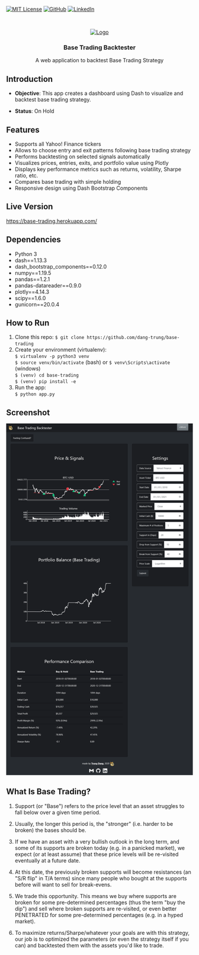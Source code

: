 [![MIT License][license-shield]][license-url]
[![GitHub][github-shield]][github-url]
[![LinkedIn][linkedin-shield]][linkedin-url]

<!-- PROJECT LOGO -->
<br />
<p align="center">
  <a href="https://github.com/dang-trung/base-trading">
    <img src="https://raw.githubusercontent.com/othneildrew/Best-README-Template/master/images/logo.png" alt="Logo" width="80" height="80">
  </a>

  <h3 align="center">Base Trading Backtester</h3>
</p>
  <p align="center">
    A web application to backtest Base Trading Strategy
  </p>

## Introduction

* **Objective**: This app creates a dashboard using Dash to visualize and backtest base trading strategy.

* **Status**: On Hold

## Features
- Supports all Yahoo! Finance tickers
- Allows to choose entry and exit patterns following base trading strategy
- Performs backtesting on selected signals automatically
- Visualizes prices, entries, exits, and portfolio value using Plotly
- Displays key performance metrics such as returns, volatility, Sharpe ratio, etc.
- Compares base trading with simple holding
- Responsive design using Dash Bootstrap Components

## Live Version
https://base-trading.herokuapp.com/

## Dependencies
* Python 3
* dash==1.13.3
* dash_bootstrap_components==0.12.0
* numpy==1.19.5
* pandas==1.2.1
* pandas-datareader==0.9.0
* plotly==4.14.3
* scipy==1.6.0
* gunicorn==20.0.4

## How to Run
1. Clone this repo:
`$ git clone https://github.com/dang-trung/base-trading`
1. Create your environment (virtualenv):  
`$ virtualenv -p python3 venv`  
`$ source venv/bin/activate` (bash) or `$ venv\Scripts\activate` (windows)   
`$ (venv) cd base-trading`  
`$ (venv) pip install -e`  
1. Run the app:  
`$ python app.py`

## Screenshot
![screenshot.png](https://raw.githubusercontent.com/dang-trung/base-trading/master/assets/screenshot.png)

## What Is Base Trading?
1. Support (or "Base") refers to the price level that an asset struggles to fall below over a given time period.

2. Usually, the longer this period is, the "stronger" (i.e. harder to be broken) the bases should be.

3. If we have an asset with a very bullish outlook in the long term, and some of its supports are broken today (e.g. in a panicked market), we expect (or at least assume) that these price levels will be re-visited eventually at a future date.

4. At this date, the previously broken supports will become resistances (an "S/R flip" in T/A terms) since many people who bought at the supports before will want to sell for break-evens.

5. We trade this opportunity. This means we buy where supports are broken for some pre-determined percentages (thus the term "buy the dip") and sell where broken supports are re-visited, or even better PENETRATED for some pre-determined percentages (e.g. in a hyped market).

6. To maximize returns/Sharpe/whatever your goals are with this strategy, our job is to optimized the parameters (or even the strategy itself if you can) and backtested them with the assets you'd like to trade. 

<!-- MARKDOWN LINKS & IMAGES -->
[github-shield]: https://img.shields.io/badge/-GitHub-black.svg?style=social&logo=github&colorB=555
[github-url]: https://github.com/dang-trung/
[license-shield]: https://img.shields.io/github/license/dang-trung/base-trading.svg?style=social
[license-url]: https://github.com/dang-trung/base-trading/blob/master/LICENSE.md
[linkedin-shield]: https://img.shields.io/badge/-LinkedIn-black.svg?style=social&logo=linkedin&colorB=555
[linkedin-url]: https://linkedin.com/in/dang-trung
